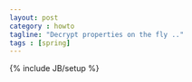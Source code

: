 ```yaml
---
layout: post
category : howto
tagline: "Decrypt properties on the fly .."
tags : [spring]
---
```

{% include JB/setup %}

<script src="https://gist.github.com/manpl/6a829b1ad882eae514ba.js"></script>
